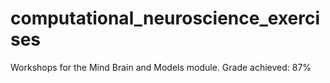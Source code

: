 # computational_neuroscience_exercises
Workshops for the Mind Brain and Models module.
Grade achieved: 87%
